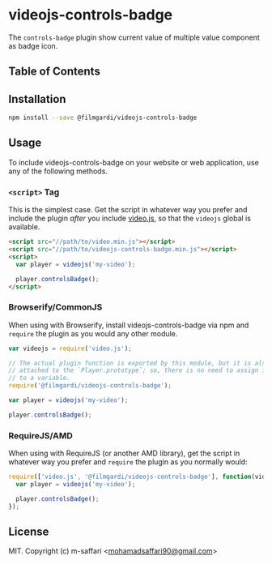 # videojs-controls-badge

The `controls-badge` plugin show current value of multiple value component as badge icon.

## Table of Contents

<!-- START doctoc -->
<!-- END doctoc -->
## Installation

```sh
npm install --save @filmgardi/videojs-controls-badge
```

## Usage

To include videojs-controls-badge on your website or web application, use any of the following methods.

### `<script>` Tag

This is the simplest case. Get the script in whatever way you prefer and include the plugin _after_ you include [video.js][videojs], so that the `videojs` global is available.

```html
<script src="//path/to/video.min.js"></script>
<script src="//path/to/videojs-controls-badge.min.js"></script>
<script>
  var player = videojs('my-video');

  player.controlsBadge();
</script>
```

### Browserify/CommonJS

When using with Browserify, install videojs-controls-badge via npm and `require` the plugin as you would any other module.

```js
var videojs = require('video.js');

// The actual plugin function is exported by this module, but it is also
// attached to the `Player.prototype`; so, there is no need to assign it
// to a variable.
require('@filmgardi/videojs-controls-badge');

var player = videojs('my-video');

player.controlsBadge();
```

### RequireJS/AMD

When using with RequireJS (or another AMD library), get the script in whatever way you prefer and `require` the plugin as you normally would:

```js
require(['video.js', '@filmgardi/videojs-controls-badge'], function(videojs) {
  var player = videojs('my-video');

  player.controlsBadge();
});
```

## License

MIT. Copyright (c) m-saffari &lt;mohamadsaffari90@gmail.com&gt;


[videojs]: http://videojs.com/
